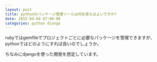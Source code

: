 ```yaml
---
layout: post
title: pythonのパッケージ管理ツールは何を使えばよいですか?
date: 2015-04-04 07:00:00
categories: python django
---
```

<p>rubyではgemfileでプロジェクトごとに必要なパッケージを管理できますが、<br>
pythonではどのようにすれば良いのでしょうか。</p>

<p>ちなみにdjangoを使った開発を想定しています。</p>
